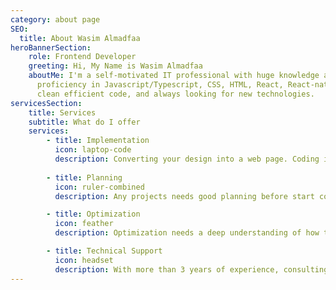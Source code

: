 ```yaml
---
category: about page
SEO: 
  title: About Wasim Almadfaa
heroBannerSection:
    role: Frontend Developer
    greeting: Hi, My Name is Wasim Almadfaa
    aboutMe: I'm a self-motivated IT professional with huge knowledge and
      proficiency in Javascript/Typescript, CSS, HTML, React, React-native. I like
      clean efficient code, and always looking for new technologies.
servicesSection:
    title: Services
    subtitle: What do I offer
    services:
        - title: Implementation
          icon: laptop-code
          description: Converting your design into a web page. Coding is our duty by using the most modern technologies.
        
        - title: Planning
          icon: ruler-combined
          description: Any projects needs good planning before start coding and by using my experience, you can achieve your project to become reality.

        - title: Optimization
          icon: feather
          description: Optimization needs a deep understanding of how to do. Using my experience we can lead you into a faster and more reliable performance.

        - title: Technical Support
          icon: headset
          description: With more than 3 years of experience, consulting and training is one of my services focusing on web technologies.
---
```

